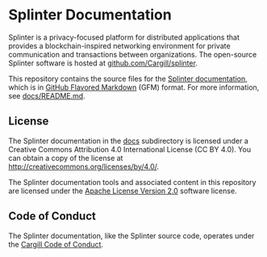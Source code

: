 # Splinter Documentation

Splinter is a privacy-focused platform for distributed applications that
provides a blockchain-inspired networking environment for private communication
and transactions between organizations. The open-source Splinter software is
hosted at [github.com/Cargill/splinter](https://github.com/Cargill/splinter).

This repository contains the source files for the [Splinter
documentation](docs/index.md), which is
in [GitHub Flavored Markdown](https://github.github.com/gfm/) (GFM) format.
For more information, see [docs/README.md](docs/README.md).

## License

The Splinter documentation in the [docs](docs) subdirectory is licensed
under a Creative Commons Attribution 4.0 International License (CC BY 4.0).
You can obtain a copy of the license at
<http://creativecommons.org/licenses/by/4.0/>.

The Splinter documentation tools and associated content in this repository are
licensed under the [Apache License Version 2.0](LICENSE) software license.

## Code of Conduct

The Splinter documentation, like the Splinter source code, operates under the
[Cargill Code of
Conduct](https://github.com/Cargill/code-of-conduct/blob/master/code-of-conduct.md).
